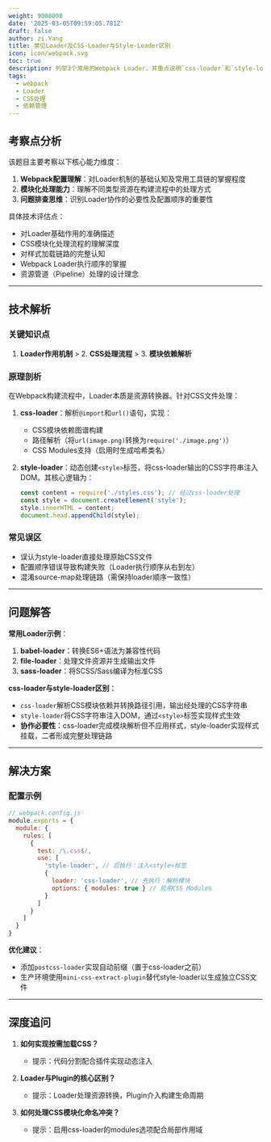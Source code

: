 ```yaml
---
weight: 9008000
date: '2025-03-05T09:59:05.781Z'
draft: false
author: zi.Yang
title: 常见Loader及CSS-Loader与Style-Loader区别
icon: icon/webpack.svg
toc: true
description: 列举3个常用的Webpack Loader，并重点说明`css-loader`和`style-loader`的功能差异，以及为何通常需要同时使用它们？
tags:
  - webpack
  - Loader
  - CSS处理
  - 依赖管理
---
```


## 考察点分析

该题目主要考察以下核心能力维度：

1. **Webpack配置理解**：对Loader机制的基础认知及常用工具链的掌握程度
2. **模块化处理能力**：理解不同类型资源在构建流程中的处理方式
3. **问题排查思维**：识别Loader协作的必要性及配置顺序的重要性

具体技术评估点：

- 对Loader基础作用的准确描述
- CSS模块化处理流程的理解深度
- 对样式加载链路的完整认知
- Webpack Loader执行顺序的掌握
- 资源管道（Pipeline）处理的设计理念

---

## 技术解析

### 关键知识点

1. **Loader作用机制** > 2. **CSS处理流程** > 3. **模块依赖解析**

### 原理剖析

在Webpack构建流程中，Loader本质是资源转换器。针对CSS文件处理：

1. **css-loader**：解析`@import`和`url()`语句，实现：
   - CSS模块依赖图谱构建
   - 路径解析（将`url(image.png)`转换为`require('./image.png')`）
   - CSS Modules支持（启用时生成哈希类名）

2. **style-loader**：动态创建`<style>`标签，将css-loader输出的CSS字符串注入DOM。其核心逻辑为：

   ```javascript
   const content = require('./styles.css'); // 经过css-loader处理
   const style = document.createElement('style');
   style.innerHTML = content;
   document.head.appendChild(style);
   ```

### 常见误区

- 误认为style-loader直接处理原始CSS文件
- 配置顺序错误导致构建失败（Loader执行顺序从右到左）
- 混淆source-map处理链路（需保持loader顺序一致性）

---

## 问题解答

**常用Loader示例**：

1. **babel-loader**：转换ES6+语法为兼容性代码
2. **file-loader**：处理文件资源并生成输出文件
3. **sass-loader**：将SCSS/Sass编译为标准CSS

**css-loader与style-loader区别**：

- `css-loader`解析CSS模块依赖并转换路径引用，输出经处理的CSS字符串
- `style-loader`将CSS字符串注入DOM，通过`<style>`标签实现样式生效
- **协作必要性**：css-loader完成模块解析但不应用样式，style-loader实现样式挂载，二者形成完整处理链路

---

## 解决方案

### 配置示例

```javascript
// webpack.config.js
module.exports = {
  module: {
    rules: [
      {
        test: /\.css$/,
        use: [
          'style-loader', // 后执行：注入<style>标签
          {
            loader: 'css-loader', // 先执行：解析模块
            options: { modules: true } // 启用CSS Modules
          }
        ]
      }
    ]
  }
}
```

**优化建议**：

- 添加`postcss-loader`实现自动前缀（置于css-loader之前）
- 生产环境使用`mini-css-extract-plugin`替代style-loader以生成独立CSS文件

---

## 深度追问

1. **如何实现按需加载CSS？**
   - 提示：代码分割配合插件实现动态注入

2. **Loader与Plugin的核心区别？**
   - 提示：Loader处理资源转换，Plugin介入构建生命周期

3. **如何处理CSS模块化命名冲突？**
   - 提示：启用css-loader的modules选项配合局部作用域
